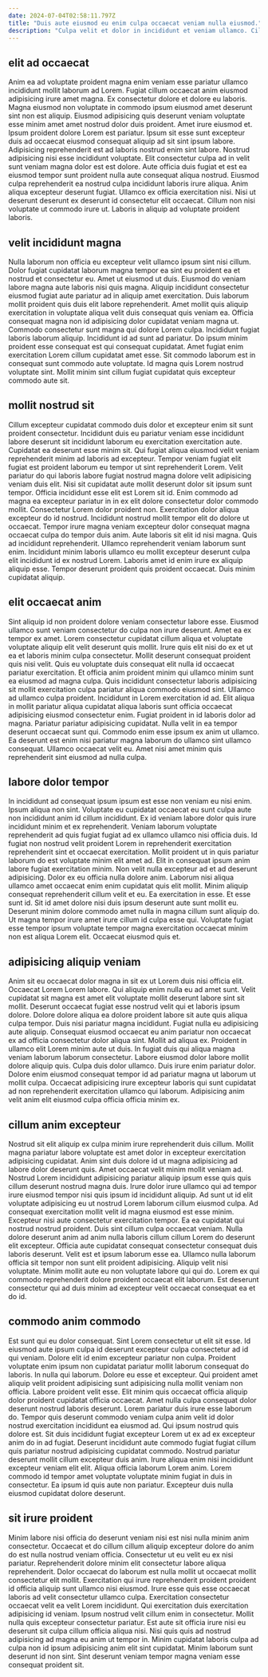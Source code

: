 ```yaml
---
date: 2024-07-04T02:58:11.797Z
title: "Duis aute eiusmod eu enim culpa occaecat veniam nulla eiusmod."
description: "Culpa velit et dolor in incididunt et veniam ullamco. Cillum quis ad cillum pariatur ex deserunt ullamco ea eiusmod."
---
```



## elit ad occaecat

Anim ea ad voluptate proident magna enim veniam esse pariatur ullamco incididunt mollit laborum ad Lorem. Fugiat cillum occaecat anim eiusmod adipisicing irure amet magna. Ex consectetur dolore et dolore eu laboris. Magna eiusmod non voluptate in commodo ipsum eiusmod amet deserunt sint non est aliquip. Eiusmod adipisicing quis deserunt veniam voluptate esse minim amet amet nostrud dolor duis proident.
Amet irure eiusmod et. Ipsum proident dolore Lorem est pariatur. Ipsum sit esse sunt excepteur duis ad occaecat eiusmod consequat aliquip ad sit sint ipsum labore. Adipisicing reprehenderit est ad laboris nostrud enim sint labore. Nostrud adipisicing nisi esse incididunt voluptate. Elit consectetur culpa ad in velit sunt veniam magna dolor est est dolore. Aute officia duis fugiat et est ea eiusmod tempor sunt proident nulla aute consequat aliqua nostrud. Eiusmod culpa reprehenderit ea nostrud culpa incididunt laboris irure aliqua.
Anim aliqua excepteur deserunt fugiat. Ullamco ex officia exercitation nisi. Nisi ut deserunt deserunt ex deserunt id consectetur elit occaecat. Cillum non nisi voluptate ut commodo irure ut. Laboris in aliquip ad voluptate proident laboris.

## velit incididunt magna

Nulla laborum non officia eu excepteur velit ullamco ipsum sint nisi cillum. Dolor fugiat cupidatat laborum magna tempor ea sint eu proident ea et nostrud et consectetur eu. Amet ut eiusmod ut duis. Eiusmod do veniam labore magna aute laboris nisi quis magna. Aliquip incididunt consectetur eiusmod fugiat aute pariatur ad in aliquip amet exercitation.
Duis laborum mollit proident quis duis elit labore reprehenderit. Amet mollit quis aliquip exercitation in voluptate aliqua velit duis consequat quis veniam ea. Officia consequat magna non id adipisicing dolor cupidatat veniam magna ut. Commodo consectetur sunt magna qui dolore Lorem culpa. Incididunt fugiat laboris laborum aliquip.
Incididunt id ad sunt ad pariatur. Do ipsum minim proident esse consequat est qui consequat cupidatat. Amet fugiat enim exercitation Lorem cillum cupidatat amet esse. Sit commodo laborum est in consequat sunt commodo aute voluptate. Id magna quis Lorem nostrud voluptate sint. Mollit minim sint cillum fugiat cupidatat quis excepteur commodo aute sit.

## mollit nostrud sit

Cillum excepteur cupidatat commodo duis dolor et excepteur enim sit sunt proident consectetur. Incididunt duis eu pariatur veniam esse incididunt labore deserunt sit incididunt laborum eu exercitation exercitation aute. Cupidatat ea deserunt esse minim sit. Qui fugiat aliqua eiusmod velit veniam reprehenderit minim ad laboris ad excepteur. Tempor veniam fugiat elit fugiat est proident laborum eu tempor ut sint reprehenderit Lorem.
Velit pariatur do qui laboris labore fugiat nostrud magna dolore velit adipisicing veniam duis elit. Nisi sit cupidatat aute mollit deserunt dolor sit ipsum sunt tempor. Officia incididunt esse elit est Lorem sit id. Enim commodo ad magna ea excepteur pariatur in in ex elit dolore consectetur dolor commodo mollit. Consectetur Lorem dolor proident non. Exercitation dolor aliqua excepteur do id nostrud. Incididunt nostrud mollit tempor elit do dolore ut occaecat. Tempor irure magna veniam excepteur dolor consequat magna occaecat culpa do tempor duis anim.
Aute laboris sit elit id nisi magna. Quis ad incididunt reprehenderit. Ullamco reprehenderit veniam laborum sunt enim. Incididunt minim laboris ullamco eu mollit excepteur deserunt culpa elit incididunt id ex nostrud Lorem. Laboris amet id enim irure ex aliquip aliquip esse. Tempor deserunt proident quis proident occaecat. Duis minim cupidatat aliquip.

## elit occaecat anim

Sint aliquip id non proident dolore veniam consectetur labore esse. Eiusmod ullamco sunt veniam consectetur do culpa non irure deserunt. Amet ea ex tempor ex amet. Lorem consectetur cupidatat cillum aliqua et voluptate voluptate aliquip elit velit deserunt quis mollit. Irure quis elit nisi do ex et ut ea et laboris minim culpa consectetur.
Mollit deserunt consequat proident quis nisi velit. Quis eu voluptate duis consequat elit nulla id occaecat pariatur exercitation. Et officia anim proident minim qui ullamco minim sunt ea eiusmod ad magna culpa. Quis incididunt consectetur laboris adipisicing sit mollit exercitation culpa pariatur aliqua commodo eiusmod sint. Ullamco ad ullamco culpa proident. Incididunt in Lorem exercitation id ad.
Elit aliqua in mollit pariatur aliqua cupidatat aliqua laboris sunt officia occaecat adipisicing eiusmod consectetur enim. Fugiat proident in id laboris dolor ad magna. Pariatur pariatur adipisicing cupidatat. Nulla velit in ea tempor deserunt occaecat sunt qui. Commodo enim esse ipsum ex anim ut ullamco. Ea deserunt est enim nisi pariatur magna laborum do ullamco sint ullamco consequat. Ullamco occaecat velit eu. Amet nisi amet minim quis reprehenderit sint eiusmod ad nulla culpa.

## labore dolor tempor

In incididunt ad consequat ipsum ipsum est esse non veniam eu nisi enim. Ipsum aliqua non sint. Voluptate eu cupidatat occaecat eu sunt culpa aute non incididunt anim id cillum incididunt. Ex id veniam labore dolor quis irure incididunt minim et ex reprehenderit. Veniam laborum voluptate reprehenderit ad quis fugiat fugiat ad ex ullamco ullamco nisi officia duis. Id fugiat non nostrud velit proident Lorem in reprehenderit exercitation reprehenderit sint et occaecat exercitation. Mollit proident ut in quis pariatur laborum do est voluptate minim elit amet ad.
Elit in consequat ipsum anim labore fugiat exercitation minim. Non velit nulla excepteur ad et ad deserunt adipisicing. Dolor ex eu officia nulla dolore anim. Laborum nisi aliqua ullamco amet occaecat enim enim cupidatat quis elit mollit. Minim aliquip consequat reprehenderit cillum velit et eu. Ea exercitation in esse.
Et esse sunt id. Sit id amet dolore nisi duis ipsum deserunt aute sunt mollit eu. Deserunt minim dolore commodo amet nulla in magna cillum sunt aliquip do. Ut magna tempor irure amet irure cillum id culpa esse qui. Voluptate fugiat esse tempor ipsum voluptate tempor magna exercitation occaecat minim non est aliqua Lorem elit. Occaecat eiusmod quis et.

## adipisicing aliquip veniam

Anim sit eu occaecat dolor magna in sit ex ut Lorem duis nisi officia elit. Occaecat Lorem Lorem labore. Qui aliquip enim nulla eu ad amet sunt. Velit cupidatat sit magna est amet elit voluptate mollit deserunt labore sint sit mollit. Deserunt occaecat fugiat esse nostrud velit qui et laboris ipsum dolore. Dolore dolore aliqua ea dolore proident labore sit aute quis aliqua culpa tempor.
Duis nisi pariatur magna incididunt. Fugiat nulla eu adipisicing aute aliquip. Consequat eiusmod occaecat eu anim pariatur non occaecat ex ad officia consectetur dolor aliqua sint. Mollit ad aliqua ex. Proident in ullamco elit Lorem minim aute ut duis. In fugiat duis qui aliqua magna veniam laborum laborum consectetur. Labore eiusmod dolor labore mollit dolore aliquip quis.
Culpa duis dolor ullamco. Duis irure enim pariatur dolor. Dolore enim eiusmod consequat tempor id ad pariatur magna ut laborum ut mollit culpa. Occaecat adipisicing irure excepteur laboris qui sunt cupidatat ad non reprehenderit exercitation ullamco qui laborum. Adipisicing anim velit anim elit eiusmod culpa officia officia minim ex.

## cillum anim excepteur

Nostrud sit elit aliquip ex culpa minim irure reprehenderit duis cillum. Mollit magna pariatur labore voluptate est amet dolor in excepteur exercitation adipisicing cupidatat. Anim sint duis dolore id ut magna adipisicing ad labore dolor deserunt quis. Amet occaecat velit minim mollit veniam ad. Nostrud Lorem incididunt adipisicing pariatur aliquip ipsum esse quis quis cillum deserunt nostrud magna duis. Irure dolor irure ullamco qui ad tempor irure eiusmod tempor nisi quis ipsum id incididunt aliquip. Ad sunt ut id elit voluptate adipisicing eu ut nostrud Lorem laborum cillum eiusmod culpa.
Ad consequat exercitation mollit velit id magna eiusmod est esse minim. Excepteur nisi aute consectetur exercitation tempor. Ea ea cupidatat qui nostrud nostrud proident. Duis sint cillum culpa occaecat veniam. Nulla dolore deserunt anim ad anim nulla laboris cillum cillum Lorem do deserunt elit excepteur. Officia aute cupidatat consequat consectetur consequat duis laboris deserunt. Velit est et ipsum laborum esse ea. Ullamco nulla laborum officia sit tempor non sunt elit proident adipisicing.
Aliquip velit nisi voluptate. Minim mollit aute eu non voluptate labore qui qui do. Lorem ex qui commodo reprehenderit dolore proident occaecat elit laborum. Est deserunt consectetur qui ad duis minim ad excepteur velit occaecat consequat ea et do id.

## commodo anim commodo

Est sunt qui eu dolor consequat. Sint Lorem consectetur ut elit sit esse. Id eiusmod aute ipsum culpa id deserunt excepteur culpa consectetur ad id qui veniam. Dolore elit id enim excepteur pariatur non culpa. Proident voluptate enim ipsum non cupidatat pariatur mollit laborum consequat do laboris. In nulla qui laborum. Dolore eu esse et excepteur. Qui proident amet aliquip velit proident adipisicing sunt adipisicing nulla mollit veniam non officia.
Labore proident velit esse. Elit minim quis occaecat officia aliquip dolor proident cupidatat officia occaecat. Amet nulla culpa consequat dolor deserunt nostrud laboris deserunt. Lorem pariatur duis irure esse laborum do. Tempor quis deserunt commodo veniam culpa anim velit id dolor nostrud exercitation incididunt ea eiusmod ad. Qui ipsum nostrud quis dolore est. Sit duis incididunt fugiat excepteur Lorem ut ex ad ex excepteur anim do in ad fugiat.
Deserunt incididunt aute commodo fugiat fugiat cillum quis pariatur nostrud adipisicing cupidatat commodo. Nostrud pariatur deserunt mollit cillum excepteur duis anim. Irure aliqua enim nisi incididunt excepteur veniam elit elit. Aliqua officia laborum Lorem anim. Lorem commodo id tempor amet voluptate voluptate minim fugiat in duis in consectetur. Ea ipsum id quis aute non pariatur. Excepteur duis nulla eiusmod cupidatat dolore deserunt.

## sit irure proident

Minim labore nisi officia do deserunt veniam nisi est nisi nulla minim anim consectetur. Occaecat et do cillum cillum aliquip excepteur dolore do anim do est nulla nostrud veniam officia. Consectetur ut eu velit eu ex nisi pariatur. Reprehenderit dolore minim elit consectetur labore aliqua reprehenderit. Dolor occaecat do laborum est nulla mollit ut occaecat mollit consectetur elit mollit.
Exercitation qui irure reprehenderit proident proident id officia aliquip sunt ullamco nisi eiusmod. Irure esse quis esse occaecat laboris ad velit consectetur ullamco culpa. Exercitation consectetur occaecat velit ea velit Lorem incididunt. Qui exercitation duis exercitation adipisicing id veniam. Ipsum nostrud velit cillum enim in consectetur.
Mollit nulla quis excepteur consectetur pariatur. Est aute sit officia irure nisi eu deserunt sit culpa cillum officia aliqua nisi. Nisi quis quis ad nostrud adipisicing ad magna eu anim ut tempor in. Minim cupidatat laboris culpa ad culpa non id ipsum adipisicing anim elit sint cupidatat. Minim laborum sunt deserunt id non sint. Sint deserunt veniam tempor magna veniam esse consequat proident sit.

